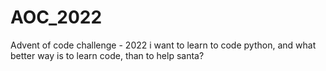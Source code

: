 # AOC_2022
Advent of code challenge - 2022
i want to learn to code python, and what better way is to learn code, than to help santa?

